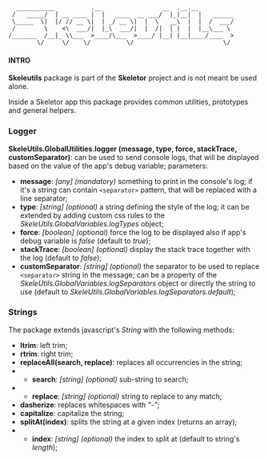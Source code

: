       ___________          .__                 __  .__.__
     /   _____/  | __ ____ |  |   ____  __ ___/  |_|__|  |   ______
     \_____  \|  |/ // __ \|  | _/ __ \|  |  \   __\  |  |  /  ___/
     /        \    <\  ___/|  |_\  ___/|  |  /|  | |  |  |__\___ \
    /_______  /__|_ \\___  >____/\___  >____/ |__| |__|____/____  >
            \/     \/    \/          \/                         \/


#### INTRO
**Skeleutils** package is part of the **Skeletor** project and is not meant be used alone.

Inside a Skeletor app this package provides common utilities, prototypes and general helpers.

### Logger

**SkeleUtils.GlobalUtilities.logger (message, type, force, stackTrace, customSeparator)**: can be used to send console logs, that will be displayed based on the value of the app's debug variable; parameters:
- **message**: *[any] (mandatory)* something to print in the console's log; if it's a string can contain `<separator>` pattern, that will be replaced with a line separator;
- **type**: *[string] (optional)* a string defining the style of the log; it can be extended by adding custom css rules to the *SkeleUtils.GlobalVariables.logTypes* object;
- **force**: *[boolean] (optional)* force the log to be displayed also if app's debug variable is *false* (default to *true*);
- **stackTrace**: *[boolean] (optional)* display the stack trace together with the log (default to *false*);
- **customSeparator**: *[string] (optional)* the separator to be used to replace `<separator>` string in the message; can be a property of the *SkeleUtils.GlobalVariables.logSeparators* object or directly the string to use (default to *SkeleUtils.GlobalVariables.logSeparators.default*);


### Strings

The package extends javascript's *String* with the following methods:

- **ltrim**: left trim;
- **rtrim**: right trim;
- **replaceAll(search, replace)**: replaces all occurrencies in the string;
- - **search**: *[string] (optional)* sub-string to search;
- - **replace**: *[string] (optional)* string to replace to any match;
- **dasherize**: replaces whitespaces with *"-"*;
- **capitalize**: capitalize the string;
- **splitAt(index)**: splits the string at a given index (returns an array);
- - **index**: *[string] (optional)* the index to split at (default to string's *length*);
